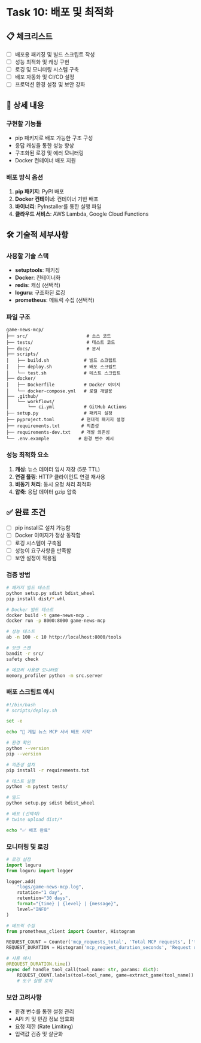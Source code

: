 # Task 10: 배포 및 최적화

## 📋 체크리스트
- [ ] 배포용 패키징 및 빌드 스크립트 작성
- [ ] 성능 최적화 및 캐싱 구현
- [ ] 로깅 및 모니터링 시스템 구축
- [ ] 배포 자동화 및 CI/CD 설정
- [ ] 프로덕션 환경 설정 및 보안 강화

## 📝 상세 내용
### 구현할 기능들
- pip 패키지로 배포 가능한 구조 구성
- 응답 캐싱을 통한 성능 향상
- 구조화된 로깅 및 에러 모니터링
- Docker 컨테이너 배포 지원

### 배포 방식 옵션
1. **pip 패키지**: PyPI 배포
2. **Docker 컨테이너**: 컨테이너 기반 배포
3. **바이너리**: PyInstaller를 통한 실행 파일
4. **클라우드 서비스**: AWS Lambda, Google Cloud Functions

## 🛠️ 기술적 세부사항
### 사용할 기술 스택
- **setuptools**: 패키징
- **Docker**: 컨테이너화
- **redis**: 캐싱 (선택적)
- **loguru**: 구조화된 로깅
- **prometheus**: 메트릭 수집 (선택적)

### 파일 구조
```
game-news-mcp/
├── src/                      # 소스 코드
├── tests/                    # 테스트 코드
├── docs/                     # 문서
├── scripts/
│   ├── build.sh             # 빌드 스크립트
│   ├── deploy.sh            # 배포 스크립트
│   └── test.sh              # 테스트 스크립트
├── docker/
│   ├── Dockerfile           # Docker 이미지
│   └── docker-compose.yml   # 로컬 개발용
├── .github/
│   └── workflows/
│       └── ci.yml           # GitHub Actions
├── setup.py                 # 패키지 설정
├── pyproject.toml          # 현대적 패키지 설정
├── requirements.txt        # 의존성
├── requirements-dev.txt    # 개발 의존성
└── .env.example           # 환경 변수 예시
```

### 성능 최적화 요소
1. **캐싱**: 뉴스 데이터 임시 저장 (5분 TTL)
2. **연결 풀링**: HTTP 클라이언트 연결 재사용
3. **비동기 처리**: 동시 요청 처리 최적화
4. **압축**: 응답 데이터 gzip 압축

## ✅ 완료 조건
- [ ] pip install로 설치 가능함
- [ ] Docker 이미지가 정상 동작함
- [ ] 로깅 시스템이 구축됨
- [ ] 성능이 요구사항을 만족함
- [ ] 보안 설정이 적용됨

### 검증 방법
```bash
# 패키지 빌드 테스트
python setup.py sdist bdist_wheel
pip install dist/*.whl

# Docker 빌드 테스트
docker build -t game-news-mcp .
docker run -p 8000:8000 game-news-mcp

# 성능 테스트
ab -n 100 -c 10 http://localhost:8000/tools

# 보안 스캔
bandit -r src/
safety check

# 메모리 사용량 모니터링
memory_profiler python -m src.server
```

### 배포 스크립트 예시
```bash
#!/bin/bash
# scripts/deploy.sh

set -e

echo "🚀 게임 뉴스 MCP 서버 배포 시작"

# 환경 확인
python --version
pip --version

# 의존성 설치
pip install -r requirements.txt

# 테스트 실행
python -m pytest tests/

# 빌드
python setup.py sdist bdist_wheel

# 배포 (선택적)
# twine upload dist/*

echo "✅ 배포 완료"
```

### 모니터링 및 로깅
```python
# 로깅 설정
import loguru
from loguru import logger

logger.add(
    "logs/game-news-mcp.log",
    rotation="1 day",
    retention="30 days",
    format="{time} | {level} | {message}",
    level="INFO"
)

# 메트릭 수집
from prometheus_client import Counter, Histogram

REQUEST_COUNT = Counter('mcp_requests_total', 'Total MCP requests', ['tool', 'game'])
REQUEST_DURATION = Histogram('mcp_request_duration_seconds', 'Request duration')

# 사용 예시
@REQUEST_DURATION.time()
async def handle_tool_call(tool_name: str, params: dict):
    REQUEST_COUNT.labels(tool=tool_name, game=extract_game(tool_name)).inc()
    # 도구 실행 로직
```

### 보안 고려사항
- 환경 변수를 통한 설정 관리
- API 키 및 민감 정보 암호화
- 요청 제한 (Rate Limiting)
- 입력값 검증 및 살균화